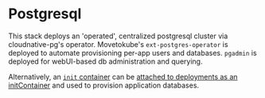 # Postgresql

This stack deploys an 'operated', centralized postgresql cluster via cloudnative-pg's operator.
Movetokube's `ext-postgres-operator` is deployed to automate provisioning per-app users and databases.
`pgadmin` is deployed for webUI-based db administration and querying.

Alternatively, an [`init` container](https://github.com/onedr0p/containers/tree/main/apps/postgres-init) can be [attached
to deployments as an initContainer](https://github.com/onedr0p/home-ops/blob/74133ad006a1fed52a87b8163d3f7b9a2e22e75b/kubernetes/archive/default/guacamole/app/guacamole/helmrelease.yaml)
and used to provision application databases.
